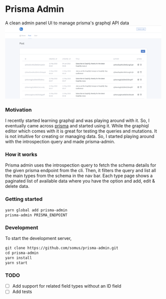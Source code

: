 # Prisma Admin
A clean admin panel UI to manage prisma's graphql API data
![Prisma admin screenshot](screenshot.png)

### Motivation
I recently started learning graphql and was playing around with it. So, I eventually came across [prisma](prisma.io) and started using it. While the graphiql editor which comes with it is great for testing the queries and mutations. It is not intuitive for creating or managing data. So, I started playing around with the introspection query and made prisma-admin.

### How it works
Prisma admin uses the introspection query to fetch the schema details for the given prisma endpoint from the cli. Then, it filters the query and list all the main types from the schema in the nav bar. Each type page shows a paginated list of available data where you have the option and add, edit & delete data.

### Getting started

```
yarn global add prisma-admin
prisma-admin PRISMA_ENDPOINT
```

### Development
To start the development server,
```
git clone https://github.com/somus/prisma-admin.git
cd prisma-admin
yarn install
yarn start
```

### TODO
- [ ] Add support for related field types without an ID field
- [ ] Add tests
